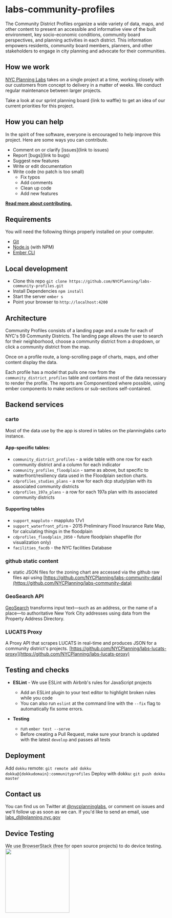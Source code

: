 # labs-community-profiles

The Community District Profiles organize a wide variety of data, maps, and other content to present an accessible and informative view of the built environment, key socio-economic conditions, community board perspectives, and planning activities in each district. This information empowers residents, community board members, planners, and other stakeholders to engage in city planning and advocate for their communities.

## How we work

[NYC Planning Labs](https://planninglabs.nyc) takes on a single project at a time, working closely with our customers from concept to delivery in a matter of weeks.  We conduct regular maintenance between larger projects.  

Take a look at our sprint planning board {link to waffle} to get an idea of our current priorities for this project.

## How you can help

In the spirit of free software, everyone is encouraged to help improve this project.  Here are some ways you can contribute.

- Comment on or clarify [issues](link to issues)
- Report [bugs](link to bugs)
- Suggest new features
- Write or edit documentation
- Write code (no patch is too small)
  - Fix typos
  - Add comments
  - Clean up code
  - Add new features

**[Read more about contributing.](CONTRIBUTING.md)**


## Requirements

You will need the following things properly installed on your computer.

- [Git](https://git-scm.com/)
- [Node.js](https://nodejs.org/) (with NPM)
- [Ember CLI](https://ember-cli.com/)

## Local development

- Clone this repo `git clone https://github.com/NYCPlanning/labs-community-profiles.git`
- Install Dependencies `npm install`
- Start the server `ember s`
- Point your browser to `http://localhost:4200`

## Architecture

Community Profiles consists of a landing page and a route for each of NYC's 59 Community Districts.  The landing page allows the user to search for their neighborhood, choose a community district from a dropdown, or click a community district from the map.

Once on a profile route, a long-scrolling page of charts, maps, and other content display the data.  

Each profile has a model that pulls one row from the `community_district_profiles` table and contains most of the data necessary to render the profile.  The reports are Componentized where possible, using ember components to make sections or sub-sections self-contained.  

## Backend services

### carto
Most of the data use by the app is stored in tables on the planninglabs carto instance.

#### App-specific tables:
- `community_district_profiles` - a wide table with one row for each community district and a column for each indicator
- `community_profiles_floodplain` - same as above, but specific to waterfront/resiliency data used in the Floodplain section charts.
- `cdprofiles_studies_plans` - a row for each dcp study/plan with its associated community districts
- `cdprofiles_197a_plans` - a row for each 197a plan with its associated community districts

#### Supporting tables
- `support_mappluto` - mappluto 17v1
- `support_waterfront_pfirm` - 2015 Preliminary Flood Insurance Rate Map, for calculating things in the floodplain
- `cdprofiles_floodplain_2050` - future floodplain shapefile (for visualization only)
- `facilities_facdb` - the NYC facilities Database

### github static content
- static JSON files for the zoning chart are accessed via the github raw files api using [https://github.com/NYCPlanning/labs-community-data](https://github.com/NYCPlanning/labs-community-data)

### GeoSearch API
[GeoSearch](https://geosearch.planninglabs.nyc/) transforms input text—such as an address, or the name of a place—to authoritative New York City addresses using data from the Property Address Directory. 

### LUCATS Proxy
A Proxy API that scrapes LUCATS in real-time and produces JSON for a community district's projects.  [https://github.com/NYCPlanning/labs-lucats-proxy](https://github.com/NYCPlanning/labs-lucats-proxy)


## Testing and checks

- **ESLint** - We use ESLint with Airbnb's rules for JavaScript projects
  - Add an ESLint plugin to your text editor to highlight broken rules while you code
  - You can also run `eslint` at the command line with the `--fix` flag to automatically fix some errors.

- **Testing**
  - run `ember test --serve`
  - Before creating a Pull Request, make sure your branch is updated with the latest `develop` and passes all tests

## Deployment

Add `dokku` remote: `git remote add dokku dokku@{dokkudomain}:communityprofiles`
Deploy with dokku: `git push dokku master`

## Contact us

You can find us on Twitter at [@nycplanninglabs](https://twitter.com/nycplanninglabs), or comment on issues and we'll follow up as soon as we can. If you'd like to send an email, use [labs_dl@planning.nyc.gov](mailto:labs_dl@planning.nyc.gov)

## Device Testing
We use BrowserStack (free for open source projects) to do device testing.
<img src="https://www.browserstack.com/images/layout/browserstack-logo-600x315.png" width="200">
